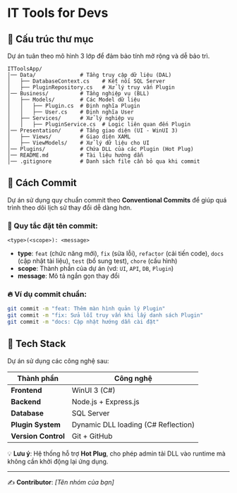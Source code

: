 # IT Tools for Devs

## 📂 Cấu trúc thư mục
Dự án tuân theo mô hình 3 lớp để đảm bảo tính mở rộng và dễ bảo trì.

```
ITToolsApp/
│── Data/              # Tầng truy cập dữ liệu (DAL)
│   ├── DatabaseContext.cs    # Kết nối SQL Server
│   ├── PluginRepository.cs   # Xử lý truy vấn Plugin
│── Business/          # Tầng nghiệp vụ (BLL)
│   ├── Models/        # Các Model dữ liệu
│   │   ├── Plugin.cs  # Định nghĩa Plugin
│   │   ├── User.cs    # Định nghĩa User
│   ├── Services/      # Xử lý nghiệp vụ
│   │   ├── PluginService.cs  # Logic liên quan đến Plugin
│── Presentation/      # Tầng giao diện (UI - WinUI 3)
│   ├── Views/         # Giao diện XAML
│   ├── ViewModels/    # Xử lý dữ liệu cho UI
│── Plugins/           # Chứa DLL của các Plugin (Hot Plug)
│── README.md          # Tài liệu hướng dẫn
│── .gitignore         # Danh sách file cần bỏ qua khi commit
```

## 📜 Cách Commit
Dự án sử dụng quy chuẩn commit theo **Conventional Commits** để giúp quá trình theo dõi lịch sử thay đổi dễ dàng hơn.

### 🎯 Quy tắc đặt tên commit:
```
<type>(<scope>): <message>
```
- **type**: `feat` (chức năng mới), `fix` (sửa lỗi), `refactor` (cải tiến code), `docs` (cập nhật tài liệu), `test` (bổ sung test), `chore` (cấu hình)
- **scope**: Thành phần của dự án (vd: `UI`, `API`, `DB`, `Plugin`)
- **message**: Mô tả ngắn gọn thay đổi

### 🔥 Ví dụ commit chuẩn:
```bash
git commit -m "feat: Thêm màn hình quản lý Plugin"
git commit -m "fix: Sửa lỗi truy vấn khi lấy danh sách Plugin"
git commit -m "docs: Cập nhật hướng dẫn cài đặt"
```

## 🚀 Tech Stack
Dự án sử dụng các công nghệ sau:

| Thành phần  | Công nghệ |
|-------------|-----------|
| **Frontend**  | WinUI 3 (C#) |
| **Backend**  | Node.js + Express.js |
| **Database**  | SQL Server |
| **Plugin System** | Dynamic DLL loading (C# Reflection) |
| **Version Control** | Git + GitHub |

💡 **Lưu ý**: Hệ thống hỗ trợ **Hot Plug**, cho phép admin tải DLL vào runtime mà không cần khởi động lại ứng dụng.

---
✍️ **Contributor**: *[Tên nhóm của bạn]*
